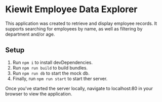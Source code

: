 # Kiewit Employee Data Explorer
This application was created to retrieve and display employee records. It supports searching for employees by name, as well as filtering by department and/or age.

## Setup
1) Run `npm i` to install devDependencies.
1) Run `npm run build` to build bundles.
1) Run `npm run db` to start the mock db.
1) Finally, run `npm run start` to start ther server.

Once you've started the server locally, navigate to localhost:80 in your browser to view the application.